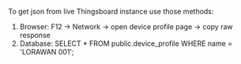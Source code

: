 To get json from live Thingsboard instance use those methods:
1. Browser: F12 -> Network -> open device profile page -> copy raw response
2. Database: SELECT * FROM public.device_profile WHERE name = 'LORAWAN 001'; 
